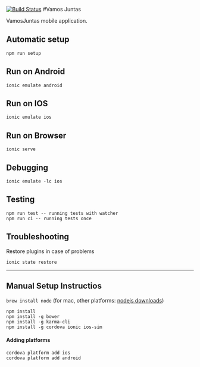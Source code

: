 [![Build Status](https://snap-ci.com/VamosJuntas/vamosjuntas/branch/master/build_image)](https://snap-ci.com/VamosJuntas/vamosjuntas/branch/master)
#Vamos Juntas

VamosJuntas mobile application.


## Automatic setup

```
npm run setup
```

## Run on Android

```
ionic emulate android
```

## Run on IOS

```
ionic emulate ios
```

## Run on Browser

```
ionic serve
```

## Debugging

```
ionic emulate -lc ios
```

## Testing

```
npm run test -- running tests with watcher
npm run ci -- running tests once
```

## Troubleshooting

Restore plugins in case of problems

```
ionic state restore
```

----------------------------------------------------
## Manual Setup Instructios

`brew install node` (for mac, other platforms: [nodejs downloads](https://nodejs.org/en/download/))

```
npm install
npm install -g bower
npm install -g karma-cli
npm install -g cordova ionic ios-sim
```

#### Adding platforms

```
cordova platform add ios
cordova platform add android
```
